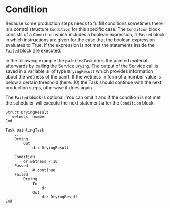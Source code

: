 <!--
SPDX-FileCopyrightText: The PFDL Contributors
SPDX-License-Identifier: MIT
-->
# Condition
Because some production steps needs to fulfill conditions sometimes there is a control structure `Condition` for this specific case.
The `Condition` block consists of a `Condition` which includes a boolean expression, a `Passed` block in which instructions are given for the case that the boolean expression evaluates to True.
If the expression is not met the statements inside the `Failed` block are executed.

In the following example the `paintingTask` dries the painted material afterwards by calling the Service `Drying`.
The output of the Service call is saved in a variable `dr` of type `DryingResult` which provides information about the wetness of the paint.
If the wetness in form of a number value is below a certain threshold (here: 10) the Task should continue with the next production steps, otherwise it dries again.

The `Failed` block is optional: You can omit it and if the condition is not met the scheduler will execute the next statement after the `Condition` block.

```text linenums="1"
Struct DryingResult
   wetness: number
End

Task paintingTask
    ...
    Drying
        Out
            dr: DryingResult

    Condition
        dr.wetness < 10
    Passed
        ... # continue 
    Failed
        Drying
            In
                dr
            Out
                dr: DryingResult
End
```